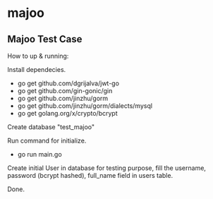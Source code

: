 # majoo
 
## Majoo Test Case

How to up & running:

Install dependecies.
- go get github.com/dgrijalva/jwt-go
- go get github.com/gin-gonic/gin
- go get github.com/jinzhu/gorm
- go get github.com/jinzhu/gorm/dialects/mysql
- go get golang.org/x/crypto/bcrypt

Create database "test_majoo"

Run command for initialize.
- go run main.go

Create initial User in database for testing purpose, fill the username, password (bcrypt hashed), full_name field in users table.

Done.
